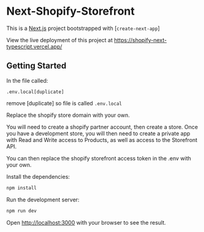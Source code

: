 # Next-Shopify-Storefront

This is a [Next.js](https://nextjs.org/) project bootstrapped with [`create-next-app`]

View the live deployment of this project at https://shopify-next-typescript.vercel.app/

## Getting Started

In the file called:
```
.env.local[duplicate]
```

remove [duplicate] so file is called ```.env.local```

Replace the shopify store domain with your own.

You will need to create a shopify partner account, then create a store. Once you have a development store, you will then need to create a private app with Read and Write access to Products, as well as access to the Storefront API.

You can then replace the shopify storefront access token in the .env with your own.

Install the dependencies:

```bash
npm install
```

Run the development server:

```bash
npm run dev
```

Open [http://localhost:3000](http://localhost:3000) with your browser to see the result.
